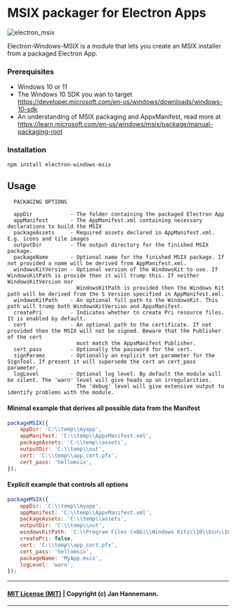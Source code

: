 # MSIX packager for Electron Apps
![electron_msix](https://github.com/bitdisaster/electron-windows-msix/assets/5191943/4321b39e-f4d8-4d2f-b6cb-78f7c27950ff)


Electron-Windows-MSIX is a module that lets you create an MSIX installer from a packaged Electron App.


### Prerequisites
 * Windows 10 or 11
 * The Windows 10 SDK you wan to target https://developer.microsoft.com/en-us/windows/downloads/windows-10-sdk
 * An understanding of MSIX packaging and AppxManifest, read more at https://learn.microsoft.com/en-us/windows/msix/package/manual-packaging-root

### Installation

```
npm install electron-windows-msix
```

## Usage
```
  PACKAGING OPTIONS

  appDir            - The folder containing the packaged Electron App
  appManifest       - The AppManifest.xml containing necessary declarations to build the MSIX
  packageAssets     - Required assets declared in AppManifest.xml. E.g. icons and tile images
  outputDir         - The output directory for the finished MSIX package.
  packageName       - Optional name for the finished MSIX package. If not provided a name will be derived from AppManifest.xml.
  windowsKitVersion - Optional version of the WindowsKit to use. If WindowsKitPath is provide then it will trump this. If neither WindowsKitVersion nor
                      WindowsKitPath is provided then the Windows Kit path will be derived from the S Version specified in AppManifest.xml.
  windowsKitPath    - An optional full path to the WindowsKit. This path will trump both WindowsKitVersion and AppxManifest.
  createPri         - Indicates whether to create Pri resource files. It is enabled by default.
  cert              - An optional path to the certificate. If not provided then the MSIX will not be signed. Beware that the Publisher of the cert
                      must match the AppxManifest Publisher.
  cert_pass         - Optionally the password for the cert.
  signParams        - Optionally an explicit set parameter for the SignTool. If present it will supersede the cert an cert_pass parameter.
  logLevel          - Optional log level. By default the module will be silent. The 'warn' level will give heads up on irregularities.
                      The 'debug' level will give extensive output to identify problems with the module.
```

#### Minimal example that derives all possible data from the Manifest
```js
packageMSIX({
    appDir: 'C:\\temp\\myapp',
    appManifest: 'C:\\temp\\AppxManifest.xml',
    packageAssets: 'C:\\temp\\assets',
    outputDir: 'C:\\temp\\out',
    cert: 'C:\\temp\\app_cert.pfx',
    cert_pass: 'hellomsix',
});
```

#### Explicit example that controls all options
```js
packageMSIX({
    appDir: 'C:\\temp\\myapp',
    appManifest: 'C:\\temp\\AppxManifest.xml',
    packageAssets: 'C:\\temp\\assets',
    outputDir: 'C:\\temp\\out',
    windowsKitPath: 'C:\\Program Files (x86)\\Windows Kits\\10\\bin\\10.0.17763.0\\x64',
    createPri: false,
    cert: 'C:\\temp\\app_cert.pfx',
    cert_pass: 'hellomsix',
    packageName: 'MyApp.msix',
    logLevel: 'warn',
});
```

----
#### [MIT License (MIT)](LICENSE) | Copyright (c) Jan Hannemann.
----
